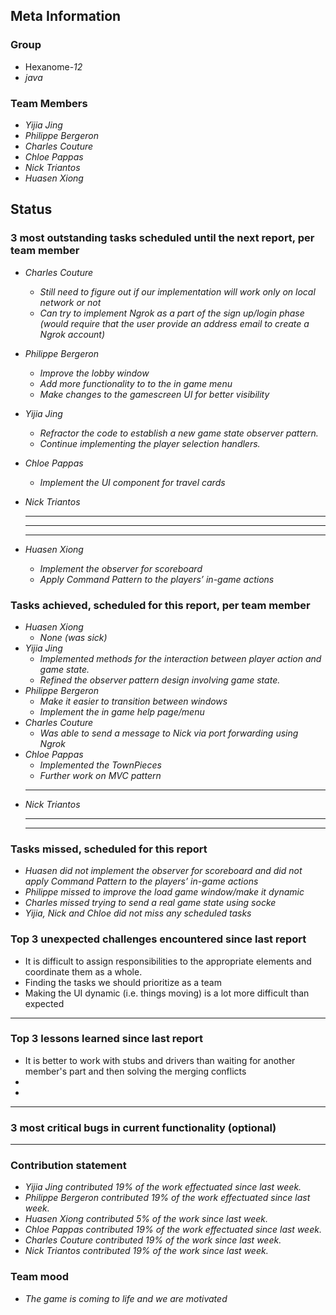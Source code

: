 ## Meta Information

### Group

 * Hexanome-*12*
 * *java*

### Team Members

 * *Yijia Jing*
 * *Philippe Bergeron*
 * *Charles Couture*
 * *Chloe Pappas*
 * *Nick Triantos*
 * *Huasen Xiong*

## Status

### 3 most outstanding tasks scheduled until the next report, per team member

 * *Charles Couture*
   * *Still need to figure out if our implementation will work only on local network or not*
   * *Can try to implement Ngrok as a part of the sign up/login phase (would require that the user provide an address email to create a Ngrok account)*
 * *Philippe Bergeron*
   * *Improve the lobby window*
   * *Add more functionality to to the in game menu*
   * *Make changes to the gamescreen UI for better visibility*
 * *Yijia Jing*
   * *Refractor the code to establish a new game state observer pattern.*
   * *Continue implementing the player selection handlers.*
 * *Chloe Pappas*
   * *Implement the UI component for travel cards*
 * *Nick Triantos*
   * **
    * **
    * **

 * *Huasen Xiong*
   * *Implement the observer for scoreboard*
   * *Apply Command Pattern to the players’ in-game actions*


### Tasks achieved, scheduled for this report, per team member


 * *Huasen Xiong*
   * *None (was sick)*
 * *Yijia Jing*
   * *Implemented methods for the interaction between player action and game state.*
   * *Refined the observer pattern design involving game state.*
 * *Philippe Bergeron*
   * *Make it easier to transition between windows*
   *  *Implement the in game help page/menu*
*  *Charles Couture*
   * *Was able to send a message to Nick via port forwarding using Ngrok*
*  *Chloe Pappas*
   * *Implemented the TownPieces*
   * *Further work on MVC pattern*
   * **
*  *Nick Triantos*
   * **
   * **


### Tasks missed, scheduled for this report
 * *Huasen did not implement the observer for scoreboard and did not apply Command Pattern to the players’ in-game actions*
 * *Philippe missed to improve the load game window/make it dynamic*
 * *Charles missed trying to send a real game state using socke*
 * *Yijia, Nick and Chloe did not miss any scheduled tasks*


### Top 3 unexpected challenges encountered since last report

 * It is difficult to assign responsibilities to the appropriate elements and coordinate them as a whole. 
 * Finding the tasks we should prioritize as a team  
 * Making the UI dynamic (i.e. things moving) is a lot more difficult than expected
 * **


### Top 3 lessons learned since last report

 * It is better to work with stubs and drivers than waiting for another member's part and then solving the merging conflicts
 * 
 * 
 * **

### 3 most critical bugs in current functionality (optional)
* **

### Contribution statement

 * *Yijia Jing contributed 19% of the work effectuated since last week.*
 * *Philippe Bergeron contributed 19% of the work effectuated since last week.*
 * *Huasen Xiong contributed 5% of the work since last week.*  
 * *Chloe Pappas contributed 19% of the work effectuated since last week.*
 * *Charles Couture contributed 19% of the work since last week.*
 * *Nick Triantos contributed 19% of the work since last week.*

### Team mood

 * *The game is coming to life and we are motivated*
